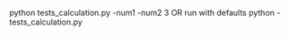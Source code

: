 python tests_calculation.py -num1 <number> -num2 3 <number>
OR
run with defaults python - tests_calculation.py